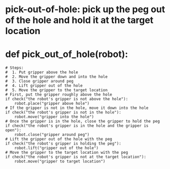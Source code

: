 # pick-out-of-hole: pick up the peg out of the hole and hold it at the target location
# def pick_out_of_hole(robot):
    # Steps:
    #  1. Put gripper above the hole
    #  2. Move the gripper down and into the hole
    #  3. Close gripper around peg
    #  4. Lift gripper out of the hole
    #  5. Move the gripper to the target location
    # First, put the gripper roughly above the hole
    if check("the robot's gripper is not above the hole"):
        robot.place("gripper above hole")
    # If the gripper is not in the hole, move it down into the hole
    if check("the robot's gripper is not in the hole"):
        robot.move("gripper into the hole")
    # Once the gripper is in the hole, close the gripper to hold the peg
    if check("the robot's gripper is in the hole and the gripper is open"):
        robot.close("gripper around peg")
    # Lift the gripper out of the hole with the peg
    if check("the robot's gripper is holding the peg"):
        robot.lift("gripper out of the hole")
    # Move the gripper to the target location with the peg
    if check("the robot's gripper is not at the target location"):
        robot.move("gripper to target location")